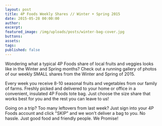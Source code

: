 ```yaml
---
layout: post
title: 4P Foods Weekly Shares // Winter + Spring 2015
date: 2015-05-28 00:00:00
author:
excerpt:
featured_image: /img/uploads/posts/winter-bag-cover.jpg
buttons:
assets:
tags:
published: false
---
```


<div class="editable"><p>Wondering what a typical 4P Foods share of local fruits and veggies looks like in the Winter and Spring months? Check out a running gallery of photos of our weekly SMALL shares from the Winter and Spring of 2015.</p><p>Every week you receive 8-10 seasonal fruits and vegetables from our family of farms. Freshly picked and delivered to your home or office in a convenient, insulated 4P Foods tote bag. Just choose the size share that works best for you and the rest you can leave to us!</p><p>Going on a trip? Too many leftovers from last week? Just sign into your 4P Foods account and click "SKIP" and we won't deliver a bag to you. No hassle. Just good food and friendly people. We Promise!</p></div>